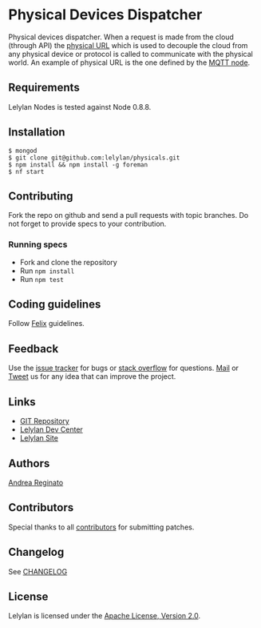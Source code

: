 # Physical Devices Dispatcher

Physical devices dispatcher. When a request is made from the cloud (through API) the [physical URL](http://dev.lelylan.com/developers#get-a-device) which is used to decouple the cloud from any physical device or protocol is called to communicate with the physical world. An example of physical URL is the one defined by the [MQTT node](https://github.com/lelylan/nodes).


## Requirements

Lelylan Nodes is tested against Node 0.8.8.


## Installation

    $ mongod
    $ git clone git@github.com:lelylan/physicals.git
    $ npm install && npm install -g foreman
    $ nf start


## Contributing

Fork the repo on github and send a pull requests with topic branches.
Do not forget to provide specs to your contribution.


### Running specs

* Fork and clone the repository
* Run `npm install`
* Run `npm test`


## Coding guidelines

Follow [Felix](http://nodeguide.com/style.html) guidelines.


## Feedback

Use the [issue tracker](http://github.com/lelylan/physicals/issues) for bugs or [stack overflow](http://stackoverflow.com/questions/tagged/lelylan) for questions.
[Mail](mailto:dev@lelylan.com) or [Tweet](http://twitter.com/lelylan) us for any idea that can improve the project.


## Links

* [GIT Repository](http://github.com/lelylan/physicals)
* [Lelylan Dev Center](http://dev.lelylan.com)
* [Lelylan Site](http://lelylan.com)


## Authors

[Andrea Reginato](https://www.linkedin.com/in/andreareginato)


## Contributors

Special thanks to all [contributors](https://github.com/lelylan/physicals/contributors)
for submitting patches.


## Changelog

See [CHANGELOG](https://github.com/lelylan/physicals/blob/master/CHANGELOG.md)


## License

Lelylan is licensed under the [Apache License, Version 2.0](http://www.apache.org/licenses/LICENSE-2.0).
